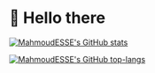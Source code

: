 # 👋 Hello there

[![MahmoudESSE's GitHub stats](https://github-readme-stats-mahmoudesse.vercel.app/api?username=MahmoudESSE&theme=catppuccin_mocha&show_icons=true)](https://github.com/MahmoudESSE/github-readme-stats)

[![MahmoudESSE's GitHub top-langs](https://github-readme-stats-mahmoudesse.vercel.app/api/top-langs/?username=MahmoudESSE&theme=catppuccin_mocha&show_icons=true)](https://github.com/MahmoudESSE/github-readme-stats)
